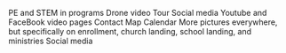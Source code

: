 PE and STEM in programs
Drone video
Tour
Social media
Youtube and FaceBook video pages
Contact
Map
Calendar
More pictures everywhere, but specifically on enrollment, church landing, school landing, and ministries
Social media

